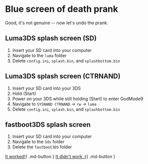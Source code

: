 # Blue screen of death prank

Good, it's not genuine -- now let's undo the prank.

## Luma3DS splash screen (SD)

1. Insert your SD card into your computer
1. Navigate to the `luma` folder
1. Delete `config.ini`, `splash.bin`, and `splashbottom.bin`

## Luma3DS splash screen (CTRNAND)

1. Insert your SD card into your 3DS
1. Hold (Start)
1. Power on your 3DS while still holding (Start) to enter GodMode9
1. Navigate to `SYSNAND CTRNAND` -> `rw` -> `luma`
1. Delete `config.ini`, `splash.bin`, and `splashbottom.bin`

## fastboot3DS splash screen

1. Insert your SD card into your computer
1. Navigate to the `3ds` folder
1. Delete the `fastboot3DS` folder

[It worked!](/troubleshoot/issue/success){ .md-button }
[It didn't work :(](/troubleshoot/issue/failure){ .md-button }